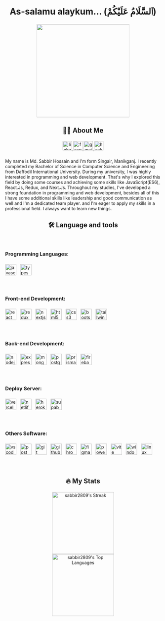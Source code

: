 <h1 align="center">As-salamu alaykum... (ٱلسَّلَامُ عَلَيْكُمْ)</h1>

###

<div align="center">
  <img height="300" src="https://media.giphy.com/media/SWoSkN6DxTszqIKEqv/giphy.gif"  />
</div>

###

<h2 align="center">👨‍💻 About Me</h2>

###

<div align="center">
  <a href="https://www.linkedin.com/in/sabbir2809/" target="_blank">
    <img src="https://img.shields.io/static/v1?message=LinkedIn&logo=linkedin&label=&color=0077B5&logoColor=white&labelColor=&style=plastic" height="30" alt="linkedin logo"  />
  </a>
  <a href="https://www.facebook.com/sabbir2809/" target="_blank">
    <img src="https://img.shields.io/static/v1?message=Facebook&logo=facebook&label=&color=1877F2&logoColor=white&labelColor=&style=plastic" height="30" alt="facebook logo"  />
  </a>
  <a href= "mailto: sabbirto13@gmail.com">
    <img src="https://img.shields.io/static/v1?message=Gmail&logo=gmail&label=sabbirto13@gmail.com&color=D14836&logoColor=white&labelColor=&style=plastic" height="30" alt="gmail logo"  />
  </a>
  <a href="https://www.hackerrank.com/profile/SABBIR2809" target="_blank">
    <img src="https://img.shields.io/static/v1?message=HackerRank&logo=hackerrank&label=&color=2EC866&logoColor=white&labelColor=&style=plastic" height="30" alt="hackerrank logo"  />
  </a>
</div>

###

<p align="left">My name is Md. Sabbir Hossain and I'm form Singair, Manikganj. I recently completed my Bachelor of Science in Computer Science and Engineering from Daffodil International University. During my university, I was highly interested in programming and web development. That's why I explored this field by doing some courses and achieving some skills like JavaScript(ES6), React.Js, Redux, and Next.Js. Throughout my studies, I've developed a strong foundation in programming and web development, besides all of this I have some additional skills like leadership and good communication as well and I'm a dedicated team player. and I'm eager to apply my skills in a professional field. I always want to learn new things.</p>

###

<h2 align="center">🛠 Language and tools</h2>

###

<br clear="both">

<h3 align="left">Programming Languages:</h3>

###

<div align="left">
  <img src="https://img.shields.io/badge/JavaScript-F7DF1E?logo=javascript&logoColor=black&style=for-the-badge" height="36" alt="javascript logo"  />
  <img width="5" />
  <img src="https://img.shields.io/badge/TypeScript-3178C6?logo=typescript&logoColor=white&style=for-the-badge" height="36" alt="typescript logo"  />
</div>

###

<br clear="both">

<h3 align="left">Front-end Development:</h3>

###

<div align="left">
  <img src="https://img.shields.io/badge/React-61DAFB?logo=react&logoColor=black&style=for-the-badge" height="36" alt="react logo"  />
  <img width="5" />
  <img src="https://img.shields.io/badge/Redux-764ABC?logo=redux&logoColor=white&style=for-the-badge" height="36" alt="redux logo"  />
  <img width="5" />
  <img src="https://img.shields.io/badge/Next.js-000000?logo=nextdotjs&logoColor=white&style=for-the-badge" height="36" alt="nextjs logo"  />
  <img width="5" />
  <img src="https://img.shields.io/badge/HTML5-E34F26?logo=html5&logoColor=white&style=for-the-badge" height="36" alt="html5 logo"  />
  <img width="5" />
  <img src="https://img.shields.io/badge/CSS3-1572B6?logo=css3&logoColor=white&style=for-the-badge" height="36" alt="css3 logo"  />
  <img width="5" />
  <img src="https://img.shields.io/badge/Bootstrap-7952B3?logo=bootstrap&logoColor=white&style=for-the-badge" height="36" alt="bootstrap logo"  />
  <img width="5" />
  <img src="https://img.shields.io/badge/Tailwind CSS-06B6D4?logo=tailwindcss&logoColor=black&style=for-the-badge" height="36" alt="tailwindcss logo"  />
</div>

###

<br clear="both">

<h3 align="left">Back-end Development:</h3>

###

<div align="left">
  <img src="https://img.shields.io/badge/Node.js-339933?logo=nodedotjs&logoColor=white&style=for-the-badge" height="36" alt="nodejs logo"  />
  <img width="5" />
  <img src="https://img.shields.io/badge/Express-000000?logo=express&logoColor=white&style=for-the-badge" height="36" alt="express logo"  />
  <img width="5" />
  <img src="https://img.shields.io/badge/MongoDB-47A248?logo=mongodb&logoColor=white&style=for-the-badge" height="36" alt="mongodb logo"  />
  <img width="5" />
  <img src="https://img.shields.io/badge/PostgreSQL-4169E1?logo=postgresql&logoColor=white&style=for-the-badge" height="36" alt="postgresql logo"  />
  <img width="5" />
  <img src="https://img.shields.io/badge/Prisma-2D3748?logo=prisma&logoColor=white&style=for-the-badge" height="36" alt="prisma logo"  />
  <img width="5" />
  <img src="https://img.shields.io/badge/Firebase-FFCA28?logo=firebase&logoColor=black&style=for-the-badge" height="36" alt="firebase logo"  />
</div>

###

<br clear="both">

<h3 align="left">Deploy Server:</h3>

###

<div align="left">
  <img src="https://img.shields.io/badge/Vercel-000000?logo=vercel&logoColor=white&style=for-the-badge" height="36" alt="vercel logo"  />
  <img width="5" />
  <img src="https://cdn.simpleicons.org/netlify/00C7B7" height="36" alt="netlify logo"  />
  <img width="5" />
  <img src="https://img.shields.io/badge/Heroku-430098?logo=heroku&logoColor=white&style=for-the-badge" height="36" alt="heroku logo"  />
  <img width="5" />
  <img src="https://img.shields.io/badge/Supabase-3ECF8E?logo=supabase&logoColor=black&style=for-the-badge" height="36" alt="supabase logo"  />
</div>

###

<br clear="both">

<h3 align="left">Others Software:</h3>

###

<div align="left">
  <img src="https://img.shields.io/badge/Visual Studio Code-007ACC?logo=visualstudiocode&logoColor=white&style=for-the-badge" height="36" alt="vscode logo"  />
  <img width="5" />
  <img src="https://img.shields.io/badge/Postman-FF6C37?logo=postman&logoColor=black&style=for-the-badge" height="36" alt="postman logo"  />
  <img width="5" />
  <img src="https://img.shields.io/badge/Git-F05032?logo=git&logoColor=white&style=for-the-badge" height="36" alt="git logo"  />
  <img width="5" />
  <img src="https://img.shields.io/badge/GitHub-181717?logo=github&logoColor=white&style=for-the-badge" height="36" alt="github logo"  />
  <img width="5" />
  <img src="https://cdn.jsdelivr.net/gh/devicons/devicon/icons/chrome/chrome-original.svg" height="36" alt="chrome logo"  />
  <img width="5" />
  <img src="https://img.shields.io/badge/Figma-F24E1E?logo=figma&logoColor=white&style=for-the-badge" height="36" alt="figma logo"  />
  <img width="5" />
  <img src="https://img.shields.io/badge/PowerShell-5391FE?logo=powershell&logoColor=black&style=for-the-badge" height="36" alt="powershell logo"  />
  <img width="5" />
  <img src="https://img.shields.io/badge/Vite-646CFF?logo=vite&logoColor=white&style=for-the-badge" height="36" alt="vite logo"  />
  <img width="5" />
  <img src="https://img.shields.io/badge/Windows-0078D6?logo=windows&logoColor=white&style=for-the-badge" height="36" alt="windows8 logo"  />
  <img width="5" />
  <img src="https://img.shields.io/badge/Linux-FCC624?logo=linux&logoColor=black&style=for-the-badge" height="36" alt="linux logo"  />
</div>

###

<br clear="both">

<h2 align="center">🔥   My Stats</h2>

###

<div align="center" style="width: 100%; display: flex; flex-direction: column; align-items: center;">

  <img src="https://github-readme-streak-stats.herokuapp.com/?user=sabbir2809&theme=tokyonight&hide_border=false" alt="sabbir2809's Streak" style="height: 200px;">

  <img src="https://github-readme-stats.vercel.app/api/top-langs/?username=sabbir2809&theme=tokyonight&show_icons=true&hide_border=false&layout=compact" alt="sabbir2809's Top Languages" style="height: 200px;">

</div>


